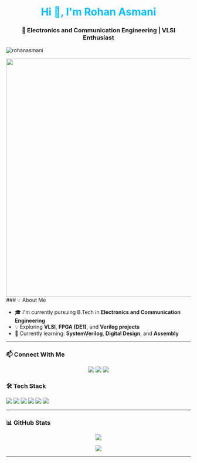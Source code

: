<h1 align="center" style="color:#00bfff;">Hi 👋, I'm Rohan Asmani</h1>
<h3 align="center">🚀 Electronics and Communication Engineering | VLSI Enthusiast </h3>
<p align="left">
  <img src="https://komarev.com/ghpvc/?username=rohanasmani&label=Profile%20views&color=0e75b6&style=flat" alt="rohanasmani" />
</p>
<div id="header" align="center">
<img src="https://www.aimlayengg.com/wp-content/uploads/2022/08/elec-a.gif" width="650"/> <br>
</div>
### 💡 About Me

- 🎓 I'm currently pursuing B.Tech in **Electronics and Communication Engineering**  
- 💡 Exploring **VLSI**, **FPGA (DE1)**, and **Verilog projects**    
- 🌱 Currently learning: **SystemVerilog**, **Digital Design**, and **Assembly**

---
### 📫 Connect With Me

<p align="center">
  <a href="mailto:your.email@example.com"><img src="https://img.shields.io/badge/Gmail-red?style=for-the-badge&logo=gmail&logoColor=white" /></a>
  <a href="https://linkedin.com/in/yourprofile"><img src="https://img.shields.io/badge/LinkedIn-blue?style=for-the-badge&logo=linkedin&logoColor=white" /></a>
  <a href="https://github.com/rohanasmani"><img src="https://img.shields.io/badge/GitHub-000?style=for-the-badge&logo=github&logoColor=white" /></a>
</p>

### 🛠️ Tech Stack

<p align="left">
  <img src="https://img.shields.io/badge/C-blue?style=flat-square&logo=c" />
  <img src="https://img.shields.io/badge/C++-blue?style=flat-square&logo=cpp" />
  <img src="https://img.shields.io/badge/Verilog-yellow?style=flat-square&logo=verilog" />
  <img src="https://img.shields.io/badge/VHDL-blueviolet?style=flat-square" />
  <img src="https://img.shields.io/badge/SystemVerilog-orange?style=flat-square" />
  <img src="https://img.shields.io/badge/Quartus-blue?style=flat-square" />
</p>

---

### 📊 GitHub Stats

<p align="center">
  <img src="https://github-readme-stats.vercel.app/api?username=rohanasmani&show_icons=true&theme=tokyonight" />
</p>

<p align="center">
  <img src="https://github-readme-streak-stats.herokuapp.com/?user=rohanasmani&theme=tokyonight" />
</p>

---

